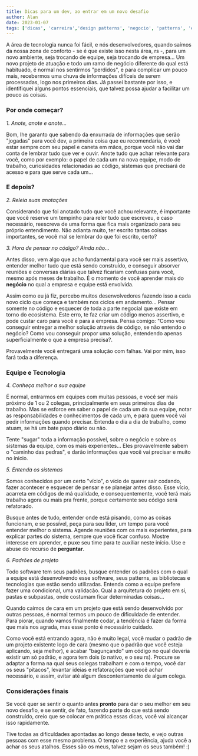 ```yaml
---
title: Dicas para um dev, ao entrar em um novo desafio
author: Alan
date: 2023-01-07
tags: ['dicas', 'carreira','design patterns', 'negocio', 'patterns', 'evolucao']
---
```


<!-- Introduction to my blog post -->

A área de tecnologia nunca foi fácil, e nós desenvolvedores, quando saímos da nossa zona de conforto - se é que existe isso nesta área, rs -, para um novo ambiente, seja trocando de equipe, seja trocando de empresa... Um novo projeto de atuação e todo um ramo de negócio diferente do qual está habituado, é normal nos sentirmos "perdidos", e para complicar um pouco mais, recebermos uma chuva de informações difíceis de serem processadas, logo nos primeiros dias. Já passei bastante por isso, e identifiquei alguns pontos essenciais, que talvez possa ajudar a facilitar um pouco as coisas.

### Por onde começar?

_1. Anote, anote e anote..._

Bom, lhe garanto que sabendo da enxurrada de informações que serão "jogadas" para você dev, a primeira coisa que eu recomendaria, é você estar sempre com seu papel e caneta em mãos, porque você não vai dar conta de lembrar tudo que ver e ouvir. Anote tudo que achar relevante para você, como por exemplo: o papel de cada um na nova equipe, modo de trabalho, curiosidades relacionadas ao código, sistemas que precisará de acesso e para que serve cada um...


### E depois?

_2. Releia suas anotações_

Considerando que foi anotado tudo que você achou relevante, é importante que você reserve um tempinho para reler tudo que escreveu, e caso necessário, reescreva de uma forma que fica mais organizado para seu próprio entendimento. Não adianta muito, ter escrito tantas coisas importantes, se você mal se lembrar do que foi escrito, certo?

_3. Hora de pensar no código? Ainda não..._

Antes disso, vem algo que acho fundamental para você ser mais assertivo, entender melhor tudo que está sendo construído, e conseguir absorver reuniões e conversas diárias que talvez ficariam confusas para você, mesmo após meses de trabalho. É o momento de você aprender mais do **negócio** no qual a empresa e equipe está envolvida.

Assim como eu já fiz, percebo muitos desenvolvedores fazendo isso a cada novo ciclo que começa e também nos ciclos em andamento... Pensar somente no código e esquecer de toda a parte negocial que existe em torno do ecosistema. Este erro, te faz criar um código menos assertivo, e pode custar caro para você e para a empresa. Pensa comigo: "Como vou conseguir entregar a melhor solução através de código, se não entendo o negócio? Como vou conseguir propor uma solução, entendendo apenas superficialmente o que a empresa precisa?.

Provavelmente você entregará uma solução com falhas. Vai por mim, isso fará toda a diferença.


### Equipe e Tecnologia

_4. Conheça melhor a sua equipe_

É normal, entrarmos em equipes com muitas pessoas, e você ser mais próximo de 1 ou 2 colegas, principalmente em seus primeiros dias de trabalho. Mas se esforce em saber o papel de cada um da sua equipe, notar as responsabilidades e conhecimentos de cada um, e para quem você vai pedir informações quando precisar. Entenda o dia a dia de trabalho, como atuam, se há um bate papo diário ou não.

Tente "sugar" toda a informação possível, sobre o negócio e sobre os sistemas da equipe, com os mais experientes... Eles provavelmente sabem o "caminho das pedras", e darão informações que você vai precisar e muito no ínicio.

_5. Entenda os sistemas_

Somos conhecidos por um certo "vício", o vício de querer sair codando, fazer acontecer e esquecer de pensar e se planejar antes disso. Esse vício, acarreta em códigos de má qualidade, e consequentemente, você terá mais trabalho agora ou mais pra frente, porque certamente seu código será refatorado.

Busque antes de tudo, entender onde está pisando, como as coisas funcionam, e se possível, peça para seu líder, um tempo para você entender melhor o sistema. Agende reuniões com os mais experientes, para explicar partes do sistema, sempre que você ficar confuso. Mostre interesse em aprender, e puxe seu time para te auxiliar neste início. Use e abuse do recurso de **perguntar**.

_6. Padrões de projeto_

Todo software tem seus padrões, busque entender os padrões com o qual a equipe está desenvolvendo esse software, seus patterns, as bibliotecas e tecnologias que estão sendo utilizadas. Entenda como a equipe prefere fazer uma condicional, uma validacão. Qual a arquitetura do projeto em si, pastas e subpastas, onde costumam ficar determinadas coisas...

Quando caímos de cara em um projeto que está sendo desenvolvido por outras pessoas, é normal termos um pouco de dificuldade de entender. Para piorar, quando vamos finalmente codar, a tendência é fazer da forma que mais nos agrada, mas esse ponto é necessário cuidado.

Como você está entrando agora, não é muito legal, você mudar o padrão de um projeto existente logo de cara (mesmo que o padrão que você esteja aplicando, seja melhor), e acabar "bagunçando" um código no qual deveria existir um só padrão, e agora tem dois (o nativo, e o seu rs). Procure se adaptar a forma na qual seus colegas trabalham e com o tempo, você dar os seus "pitacos", levantar ideias e refatorações que você achar necessário, e assim, evitar até algum descontentamento de algum colega.


### Considerações finais

Se você quer se sentir o quanto antes **pronto** para dar o seu melhor em seu novo desafio, e se sentir, de fato, fazendo parte do que está sendo construído, creio que se colocar em prática essas dicas, você vai alcançar isso rapidamente.

Tive todas as dificuldades apontadas ao longo desse texto, e vejo outras pessoas com esse mesmo problema. O tempo e a experiência, ajuda você a achar os seus atalhos. Esses são os meus, talvez sejam os seus também! :)
